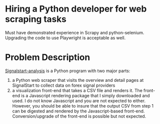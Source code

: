 Hiring a Python developer for web scraping tasks
================================================

Must have demonstrated experience in Scrapy and python-selenium. Upgrading the 
code to use Playwright is acceptable as well.

Problem Description
===================

[Signalstart-analysis](https://github.com/metaperl/signalstart-analysis/tree/master) is a Python program with two major parts:
1. a Python web scraper that visits the overview and detail pages at SignalStart to collect data on forex signal providers
2. a visualization front-end that takes a CSV file and renders it. The front-end is a Javascript rendering package that I simply downloaded and used. I do not know Javascript and you are not expected to either. However, you should be able to insure that the output CSV from step 1 can be digested and rendered by the Javascript-based front-end. Conversion/upgrade of the front-end is possible but not expected.



